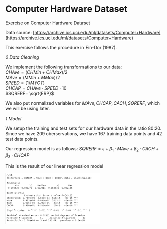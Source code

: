 # Computer Hardware Dataset
Exercise on Computer Hardware Dataset

Data source: [https://archive.ics.uci.edu/ml/datasets/Computer+Hardware](https://archive.ics.uci.edu/ml/datasets/Computer+Hardware)

This exercise follows the procedure in Ein-Dor (1987).

*0 Data Cleaning*

We implement the following transformations to our data:<br>
$CHAve=(CHMin+CHMax)/2$ <br>
$MAve=(MMin+MMax)/2$ <br>
$SPEED= (1/MYCT)$ <br>
$CHCAP=CHAve\cdot SPEED\cdot10$<br>
$SQRERF= \sqrt{ERP}$

We also put normalized variables for $MAve, CHCAP, CACH, SQRERF$, which we will be using later.

*1 Model*

We setup the training and test sets for our hardware data in the ratio 80:20. Since we have 209 oberservations, we have 167 training data points and 42 test data points.

Our regression model is as follows: $SQRERF = \epsilon + \beta_1\cdot MAve + \beta_2\cdot CACH + \beta_3\cdot CHCAP$ 

This is the result of our linear regression model

<img
  src="https://github.com/apmiravite/Computer-Hardware-Dataset-ML/blob/main/images/linear_training.png"
  alt="Alt text"
  title="Optional title"
  style="display: inline-block; margin: 0 auto; max-width: 300px">

